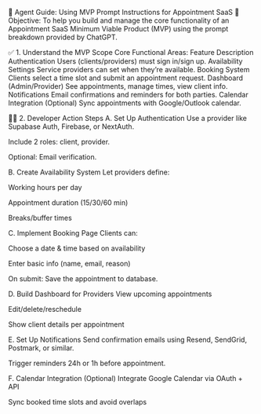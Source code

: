 🧭 Agent Guide: Using MVP Prompt Instructions for Appointment SaaS
📌 Objective:
To help you build and manage the core functionality of an Appointment SaaS Minimum Viable Product (MVP) using the prompt breakdown provided by ChatGPT.

✅ 1. Understand the MVP Scope
Core Functional Areas:
Feature	Description
Authentication	Users (clients/providers) must sign in/sign up.
Availability Settings	Service providers can set when they’re available.
Booking System	Clients select a time slot and submit an appointment request.
Dashboard (Admin/Provider)	See appointments, manage times, view client info.
Notifications	Email confirmations and reminders for both parties.
Calendar Integration	(Optional) Sync appointments with Google/Outlook calendar.

🧑‍💻 2. Developer Action Steps
A. Set Up Authentication
Use a provider like Supabase Auth, Firebase, or NextAuth.

Include 2 roles: client, provider.

Optional: Email verification.

B. Create Availability System
Let providers define:

Working hours per day

Appointment duration (15/30/60 min)

Breaks/buffer times

C. Implement Booking Page
Clients can:

Choose a date & time based on availability

Enter basic info (name, email, reason)

On submit: Save the appointment to database.

D. Build Dashboard for Providers
View upcoming appointments

Edit/delete/reschedule

Show client details per appointment

E. Set Up Notifications
Send confirmation emails using Resend, SendGrid, Postmark, or similar.

Trigger reminders 24h or 1h before appointment.

F. Calendar Integration (Optional)
Integrate Google Calendar via OAuth + API

Sync booked time slots and avoid overlaps

